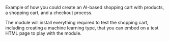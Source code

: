 Example of how you could create an AI-based shopping cart with products, a shopping cart, and a checkout process.

The module will install everything required to test the shopping cart, including creating a machine learning type,
that you can embed on a test HTML page to play with the module.
